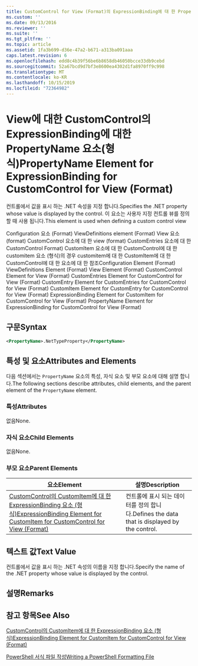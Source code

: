 ```yaml
---
title: CustomControl for View (Format)의 ExpressionBinding에 대 한 PropertyName 요소 | Microsoft Docs
ms.custom: ''
ms.date: 09/13/2016
ms.reviewer: ''
ms.suite: ''
ms.tgt_pltfrm: ''
ms.topic: article
ms.assetid: 1fa3b699-d36e-47a2-b671-a313ba091aaa
caps.latest.revision: 6
ms.openlocfilehash: edd8c4b39f56be6b8658db46050bcce33db9cebd
ms.sourcegitcommit: 52a67bcd9d7bf3e8600ea4302d1fa8970ff9c998
ms.translationtype: MT
ms.contentlocale: ko-KR
ms.lasthandoff: 10/15/2019
ms.locfileid: "72364982"
---
```

# <a name="propertyname-element-for-expressionbinding-for-customcontrol-for-view-format"></a><span data-ttu-id="0c300-102">View에 대한 CustomControl의 ExpressionBinding에 대한 PropertyName 요소(형식)</span><span class="sxs-lookup"><span data-stu-id="0c300-102">PropertyName Element for ExpressionBinding for CustomControl for View (Format)</span></span>

<span data-ttu-id="0c300-103">컨트롤에서 값을 표시 하는 .NET 속성을 지정 합니다.</span><span class="sxs-lookup"><span data-stu-id="0c300-103">Specifies the .NET property whose value is displayed by the control.</span></span> <span data-ttu-id="0c300-104">이 요소는 사용자 지정 컨트롤 뷰를 정의할 때 사용 됩니다.</span><span class="sxs-lookup"><span data-stu-id="0c300-104">This element is used when defining a custom control view</span></span>

<span data-ttu-id="0c300-105">Configuration 요소 (Format) ViewDefinitions element (Format) View 요소 (format) CustomControl 요소에 대 한 view (format) CustomEntries 요소에 대 한 CustomControl Format) CustomItem 요소에 대 한 CustomControl에 대 한 customitem 요소 (형식)의 경우 customitem에 대 한 CustomItem에 대 한 CustomControl에 대 한 요소에 대 한 참조</span><span class="sxs-lookup"><span data-stu-id="0c300-105">Configuration Element (Format) ViewDefinitions Element (Format) View Element (Format) CustomControl Element for View (Format) CustomEntries Element for CustomControl for View (Format) CustomEntry Element for CustomEntries for CustomControl for View (Format) CustomItem Element for CustomEntry for CustomControl for View (Format) ExpressionBinding Element for CustomItem for CustomControl for View (Format) PropertyName Element for ExpressionBinding for CustomControl for View (Format)</span></span>

## <a name="syntax"></a><span data-ttu-id="0c300-106">구문</span><span class="sxs-lookup"><span data-stu-id="0c300-106">Syntax</span></span>

```xml
<PropertyName>.NetTypeProperty</PropertyName>
```

## <a name="attributes-and-elements"></a><span data-ttu-id="0c300-107">특성 및 요소</span><span class="sxs-lookup"><span data-stu-id="0c300-107">Attributes and Elements</span></span>

<span data-ttu-id="0c300-108">다음 섹션에서는 `PropertyName` 요소의 특성, 자식 요소 및 부모 요소에 대해 설명 합니다.</span><span class="sxs-lookup"><span data-stu-id="0c300-108">The following sections describe attributes, child elements, and the parent element of the `PropertyName` element.</span></span>

### <a name="attributes"></a><span data-ttu-id="0c300-109">특성</span><span class="sxs-lookup"><span data-stu-id="0c300-109">Attributes</span></span>

<span data-ttu-id="0c300-110">없음</span><span class="sxs-lookup"><span data-stu-id="0c300-110">None.</span></span>

### <a name="child-elements"></a><span data-ttu-id="0c300-111">자식 요소</span><span class="sxs-lookup"><span data-stu-id="0c300-111">Child Elements</span></span>

<span data-ttu-id="0c300-112">없음</span><span class="sxs-lookup"><span data-stu-id="0c300-112">None.</span></span>

### <a name="parent-elements"></a><span data-ttu-id="0c300-113">부모 요소</span><span class="sxs-lookup"><span data-stu-id="0c300-113">Parent Elements</span></span>

|<span data-ttu-id="0c300-114">요소</span><span class="sxs-lookup"><span data-stu-id="0c300-114">Element</span></span>|<span data-ttu-id="0c300-115">설명</span><span class="sxs-lookup"><span data-stu-id="0c300-115">Description</span></span>|
|-------------|-----------------|
|[<span data-ttu-id="0c300-116">CustomControl의 CustomItem에 대 한 ExpressionBinding 요소 (형식)</span><span class="sxs-lookup"><span data-stu-id="0c300-116">ExpressionBinding Element for CustomItem for CustomControl for View (Format)</span></span>](./expressionbinding-element-for-customitem-for-customcontrol-for-view-format.md)|<span data-ttu-id="0c300-117">컨트롤에 표시 되는 데이터를 정의 합니다.</span><span class="sxs-lookup"><span data-stu-id="0c300-117">Defines the data that is displayed by the control.</span></span>|

## <a name="text-value"></a><span data-ttu-id="0c300-118">텍스트 값</span><span class="sxs-lookup"><span data-stu-id="0c300-118">Text Value</span></span>

<span data-ttu-id="0c300-119">컨트롤에서 값을 표시 하는 .NET 속성의 이름을 지정 합니다.</span><span class="sxs-lookup"><span data-stu-id="0c300-119">Specify the name of the .NET property whose value is displayed by the control.</span></span>

## <a name="remarks"></a><span data-ttu-id="0c300-120">설명</span><span class="sxs-lookup"><span data-stu-id="0c300-120">Remarks</span></span>

## <a name="see-also"></a><span data-ttu-id="0c300-121">참고 항목</span><span class="sxs-lookup"><span data-stu-id="0c300-121">See Also</span></span>

[<span data-ttu-id="0c300-122">CustomControl의 CustomItem에 대 한 ExpressionBinding 요소 (형식)</span><span class="sxs-lookup"><span data-stu-id="0c300-122">ExpressionBinding Element for CustomItem for CustomControl for View (Format)</span></span>](./expressionbinding-element-for-customitem-for-customcontrol-for-view-format.md)

[<span data-ttu-id="0c300-123">PowerShell 서식 파일 작성</span><span class="sxs-lookup"><span data-stu-id="0c300-123">Writing a PowerShell Formatting File</span></span>](./writing-a-powershell-formatting-file.md)
